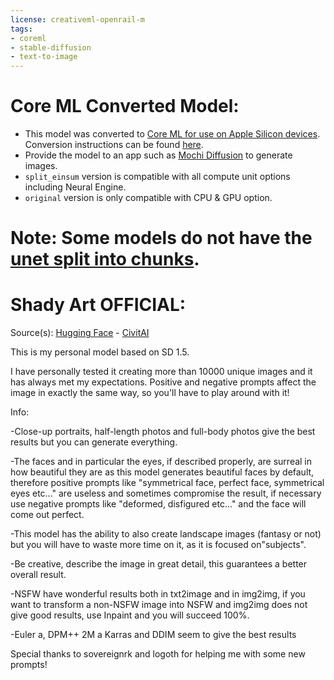 ```yaml
---
license: creativeml-openrail-m
tags:
- coreml
- stable-diffusion
- text-to-image
---
```

# Core ML Converted Model:

  - This model was converted to [Core ML for use on Apple Silicon devices](https://github.com/apple/ml-stable-diffusion). Conversion instructions can be found [here](https://github.com/godly-devotion/MochiDiffusion/wiki/How-to-convert-ckpt-or-safetensors-files-to-Core-ML).<br>
  - Provide the model to an app such as [Mochi Diffusion](https://github.com/godly-devotion/MochiDiffusion) to generate images.<br>
  - `split_einsum` version is compatible with all compute unit options including Neural Engine.<br>
  - `original` version is only compatible with CPU & GPU option.<br>
  
# Note: Some models do not have the [unet split into chunks](https://github.com/apple/ml-stable-diffusion#-converting-models-to-core-ml).

# Shady Art OFFICIAL:
Source(s): [Hugging Face](https://huggingface.co/ShadyART/Shady_Art_Official) - [CivitAI](https://civitai.com/models/4515/shady-art-official)

This is my personal model based on SD 1.5.

I have personally tested it creating more than 10000 unique images and it has always met my expectations. Positive and negative prompts affect the image in exactly the same way, so you'll have to play around with it!

Info:

-Close-up portraits, half-length photos and full-body photos give the best results but you can generate everything.

-The faces and in particular the eyes, if described properly, are surreal in how beautiful they are as this model generates beautiful faces by default, therefore positive prompts like "symmetrical face, perfect face, symmetrical eyes etc..." are useless and sometimes compromise the result, if necessary use negative prompts like "deformed, disfigured etc..." and the face will come out perfect.

-This model has the ability to also create landscape images (fantasy or not) but you will have to waste more time on it, as it is focused on"subjects".

-Be creative, describe the image in great detail, this guarantees a better overall result. 

-NSFW have wonderful results both in txt2image and in img2img, if you want to transform a non-NSFW image into NSFW and img2img does not give good results, use Inpaint and you will succeed 100%.

-Euler a, DPM++ 2M a Karras and DDIM seem to give the best results

Special thanks to sovereignrk and logoth for helping me with some new prompts!